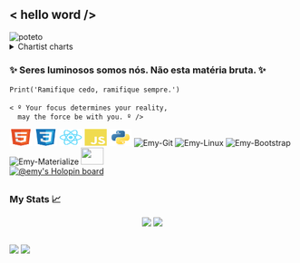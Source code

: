  ## < hello word />

<!--Bixinho Acenando-->
<div><img alt="poteto" height="60" src="https://c.tenor.com/5iiD6jOOCuAAAAAC/quby-high-five.gif"></img>
<!--<details open><summary>Classic charts</summary><img src="https://github.com/lowlighter/MarceleSilv/blob/examples/metrics.plugin.stargazers.svg" alt=""></img></details>-->
  <details><summary>Chartist charts</summary><img src="https://github.com/lowlighter/MarceleSilv/blob/examples/metrics.plugin.stargazers.chartist.svg" alt=""></img></details> 

 <html>
  <body>
     <div style="display: inline-block; float: left;">  
       <tr>
         <th colspan="2"><h3> ✨ Seres luminosos somos nós. Não esta matéria bruta. ✨</h3></th>
      </tr>

    Print('Ramifique cedo, ramifique sempre.')
      
    < º Your focus determines your reality,
      may the force be with you. º />
         
  <div name="IconsByEmy" align="left">  
    <img alt="Emy-HTML" height="30" width="40" src="https://raw.githubusercontent.com/devicons/devicon/master/icons/html5/html5-original.svg">
    <img alt="Emy-CSS" height="30" width="40" src="https://raw.githubusercontent.com/devicons/devicon/master/icons/css3/css3-original.svg">
    <img alt="Emy-React" height="30" width="40" src="https://raw.githubusercontent.com/devicons/devicon/master/icons/react/react-original.svg">
    <img alt="Emy-JS" height="30" width="40" src="https://raw.githubusercontent.com/devicons/devicon/master/icons/javascript/javascript-plain.svg">
    <img alt="Emy-Python" height="30" width="40" src="https://raw.githubusercontent.com/devicons/devicon/master/icons/python/python-original.svg">
    <img alt="Emy-Git" height="30" width="40" src="https://cdn.jsdelivr.net/gh/devicons/devicon/icons/git/git-original.svg"/>  
    <img alt="Emy-Linux" height="30" width="40" src="https://cdn.jsdelivr.net/gh/devicons/devicon/icons/linux/linux-original.svg"/>
    <img alt="Emy-Bootstrap" height="30" width="40" src="https://user-images.githubusercontent.com/72084756/169810185-74996526-232e-48d4-880f-c231ac5abfcb.png"/> 
    <img alt="Emy-Materialize" height="30" width="40" src="https://raw.githubusercontent.com/prplx/svg-logos/5585531d45d294869c4eaab4d7cf2e9c167710a9/svg/materialize.svg"/> 
    <img height="30" width="40" src="https://github.githubassets.com/assets/mona-loading-dimmed-static-099e873d1b5c.svg">
   </div>
 </div>
   
<!-- Agente S snake! -->
  <!--![snake gif](https://github.com/MarceleSilv/MarceleSilv/blob/output/github-contribution-grid-snake.svg)-->
  <!--[![@emy's Holopin board](https://holopin.io/api/user/board?user=emy)](https://holopin.io/@emy)-->
  [![@emy's Holopin board](https://holopin.io/api/user/board?user=emy)](https://holopin.io/@emy)

   ##
  
  <th colspan="3">
    <h3>
      My Stats 📈
    </h3>
  </th>
  
<div align="center">
  <a href="https://github.com/MarceleSilv/MarceleSilv">
   <div style="display: inline-block">
    <img height="160em" src="https://github-readme-stats.vercel.app/api?username=MarceleSilv&show_icons=true&theme=omni&hide_border=true&include_all_commits=true&count_private=true"/> 
  <!--<img aling="180em" src="https://github-readme-stats.vercel.app/api/top-langs/?username=MarceleSilv&layout=compact&langs_count=7&theme=omni&hide_border=true"/>-->
    <img aling="150em" src="https://github-readme-stats.vercel.app/api/pin/?username=MarceleSilv&repo=github-readme-stats&theme=omni&hide_border=true"/>
    <!--<img src="https://github-readme-stats.vercel.app/api/top-langs/?username=MarceleSilv&layout=compact&theme=omni&hide_border=true" width="313" />-->
    </div> 
 </a>
 
</div>
    
    
   ##
  
  <div style="display: inline-block; float: left;">
  <a align="center" href="https://instagram.com/emy_npm" target="_blank"><img src="https://img.shields.io/badge/-Instagram-%23E4405F?style=for-the-badge&logo=instagram&logoColor=white" target="_blank"></a>
  <a align="center" href = "mailto:contatomarcelesilvaf186@gmail.com"><img src="https://img.shields.io/badge/-Gmail-%23333?style=for-the-badge&logo=gmail&logoColor=white" target="_blank"></a>
    </div>
   </div>
 </body>
 </html>
